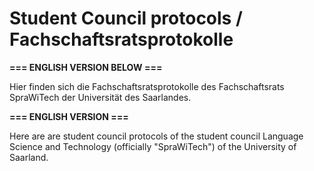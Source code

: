 # Student Council protocols / Fachschaftsratsprotokolle

**=== ENGLISH VERSION BELOW ===**

Hier finden sich die Fachschaftsratsprotokolle des Fachschaftsrats SpraWiTech der Universität des Saarlandes.

**=== ENGLISH VERSION ===**

Here are are student council protocols of the student council Language Science and Technology (officially "SpraWiTech") of the University of Saarland.

